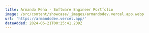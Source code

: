 ```yaml
---
title: Armando Peña - Software Engineer Portfolio
image: /src/content/showcase/_images/armandodev.vercel.app.webp
url: 'https://armandodev.vercel.app/'
dateAdded: 2024-06-21T00:25:41.209Z
---
```


